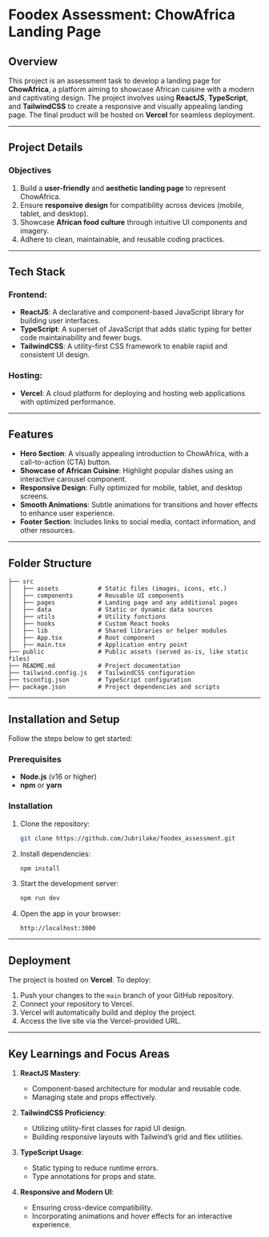 # Foodex Assessment: ChowAfrica Landing Page

## Overview

This project is an assessment task to develop a landing page for **ChowAfrica**, a platform aiming to showcase African cuisine with a modern and captivating design. The project involves using **ReactJS**, **TypeScript**, and **TailwindCSS** to create a responsive and visually appealing landing page. The final product will be hosted on **Vercel** for seamless deployment.

---

## Project Details

### Objectives

1. Build a **user-friendly** and **aesthetic landing page** to represent ChowAfrica.
2. Ensure **responsive design** for compatibility across devices (mobile, tablet, and desktop).
3. Showcase **African food culture** through intuitive UI components and imagery.
4. Adhere to clean, maintainable, and reusable coding practices.

---

## Tech Stack

### Frontend:

- **ReactJS**: A declarative and component-based JavaScript library for building user interfaces.
- **TypeScript**: A superset of JavaScript that adds static typing for better code maintainability and fewer bugs.
- **TailwindCSS**: A utility-first CSS framework to enable rapid and consistent UI design.

### Hosting:

- **Vercel**: A cloud platform for deploying and hosting web applications with optimized performance.

---

## Features

- **Hero Section**: A visually appealing introduction to ChowAfrica, with a call-to-action (CTA) button.
- **Showcase of African Cuisine**: Highlight popular dishes using an interactive carousel component.
- **Responsive Design**: Fully optimized for mobile, tablet, and desktop screens.
- **Smooth Animations**: Subtle animations for transitions and hover effects to enhance user experience.
- **Footer Section**: Includes links to social media, contact information, and other resources.

---

## Folder Structure

```plaintext
├── src
│   ├── assets           # Static files (images, icons, etc.)
│   ├── components       # Reusable UI components
│   ├── pages            # Landing page and any additional pages
│   ├── data             # Static or dynamic data sources
│   ├── utils            # Utility functions
│   ├── hooks            # Custom React hooks
│   ├── lib              # Shared libraries or helper modules
│   ├── App.tsx          # Root component
│   ├── main.tsx         # Application entry point
├── public               # Public assets (served as-is, like static files)
├── README.md            # Project documentation
├── tailwind.config.js   # TailwindCSS configuration
├── tsconfig.json        # TypeScript configuration
├── package.json         # Project dependencies and scripts
```

---

## Installation and Setup

Follow the steps below to get started:

### Prerequisites

- **Node.js** (v16 or higher)
- **npm** or **yarn**

### Installation

1. Clone the repository:

   ```bash
   git clone https://github.com/Jubrilake/foodex_assessment.git
   ```

2. Install dependencies:

   ```bash
   npm install
   ```

3. Start the development server:

   ```bash
   npm run dev
   ```

4. Open the app in your browser:
   ```
   http://localhost:3000
   ```

---

## Deployment

The project is hosted on **Vercel**. To deploy:

1. Push your changes to the `main` branch of your GitHub repository.
2. Connect your repository to Vercel.
3. Vercel will automatically build and deploy the project.
4. Access the live site via the Vercel-provided URL.

---

## Key Learnings and Focus Areas

1. **ReactJS Mastery**:

   - Component-based architecture for modular and reusable code.
   - Managing state and props effectively.

2. **TailwindCSS Proficiency**:

   - Utilizing utility-first classes for rapid UI design.
   - Building responsive layouts with Tailwind’s grid and flex utilities.

3. **TypeScript Usage**:

   - Static typing to reduce runtime errors.
   - Type annotations for props and state.

4. **Responsive and Modern UI**:
   - Ensuring cross-device compatibility.
   - Incorporating animations and hover effects for an interactive experience.
